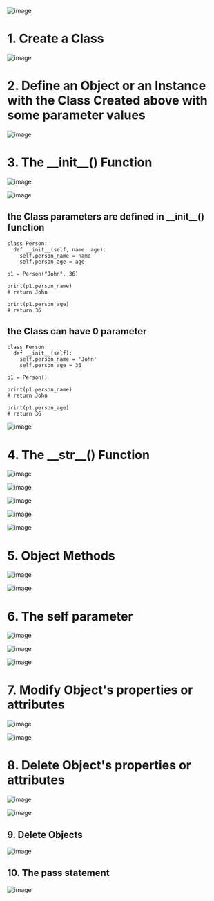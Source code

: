 ![image](https://user-images.githubusercontent.com/60442877/226229412-ec172af9-5925-4700-a5f4-bd75b6bbd350.png)

# 1. Create a Class

![image](https://user-images.githubusercontent.com/60442877/226229998-8939c4e5-4ddf-40ec-9712-7ab76ac9b32d.png)

# 2. Define an Object or an Instance with the Class Created above with some parameter values

![image](https://user-images.githubusercontent.com/60442877/226230426-42f68d7c-1756-4416-b0b0-df83a2e14ca8.png)

# 3. The \_\_init\_\_() Function

![image](https://user-images.githubusercontent.com/60442877/226230792-337f1925-3c1a-4e0b-8c07-dba987135be5.png)

![image](https://user-images.githubusercontent.com/60442877/226230812-383a3c40-bd90-4188-9613-ff9487a24d9e.png)

## the Class parameters are defined in \_\_init\_\_() function

    class Person:
      def __init__(self, name, age):
        self.person_name = name
        self.person_age = age

    p1 = Person("John", 36)

    print(p1.person_name)
    # return John
    
    print(p1.person_age)
    # return 36

## the Class can have 0 parameter

    class Person:
      def __init__(self):
        self.person_name = 'John'
        self.person_age = 36

    p1 = Person()

    print(p1.person_name)
    # return John
    
    print(p1.person_age)
    # return 36

![image](https://user-images.githubusercontent.com/60442877/226231676-67e7ab00-49f1-4746-9e15-9c6e196b2981.png)

# 4. The \_\_str\_\_() Function

![image](https://user-images.githubusercontent.com/60442877/226232716-66303ec5-8710-4ea8-8b33-f077cec88238.png)

![image](https://user-images.githubusercontent.com/60442877/226232823-48df9843-2a41-4c2a-b898-87bdead76a63.png)

![image](https://user-images.githubusercontent.com/60442877/226232835-5cc5b07f-dbd0-4820-8207-68a2ec083f25.png)

![image](https://user-images.githubusercontent.com/60442877/226232892-b3727475-de7e-43e8-bb28-2190f95c4825.png)

![image](https://user-images.githubusercontent.com/60442877/226232903-d97bdfd2-c026-43cd-b5b8-31b1fb3c5337.png)

# 5. Object Methods

![image](https://user-images.githubusercontent.com/60442877/226233428-af2a5490-4bf7-4c65-87b5-8a2b273b6fa0.png)

![image](https://user-images.githubusercontent.com/60442877/226233450-e861cfd7-0aa4-465d-8679-1d186b396a07.png)

# 6. The self parameter

![image](https://user-images.githubusercontent.com/60442877/226234153-62810443-8edf-44af-9da3-f1cb9693072a.png)

![image](https://user-images.githubusercontent.com/60442877/226234168-f37f80c0-5105-4c8d-9de7-e45b2ba27bc5.png)

![image](https://user-images.githubusercontent.com/60442877/226234326-e702702d-4efb-45bd-9d42-63511fb579b7.png)

# 7. Modify Object's properties or attributes

![image](https://user-images.githubusercontent.com/60442877/226235106-4ccbe462-775f-4692-a021-701abe9df787.png)

![image](https://user-images.githubusercontent.com/60442877/226235132-55d56295-b692-43d3-90f3-2f4881080dde.png)

# 8. Delete Object's properties or attributes

![image](https://user-images.githubusercontent.com/60442877/226238172-2b3f386f-c417-4801-8171-45bc7c3912de.png)

![image](https://user-images.githubusercontent.com/60442877/226238190-51ceaaf8-c8d8-43dd-a9ff-842e3dfa53ea.png)

## 9. Delete Objects

![image](https://user-images.githubusercontent.com/60442877/226238306-9c1e3f7c-bde6-4a83-a5e4-e9e7d81e33da.png)

## 10. The pass statement

![image](https://user-images.githubusercontent.com/60442877/226238359-a55e6d25-7350-406a-a79a-6e802a68f1ed.png)








